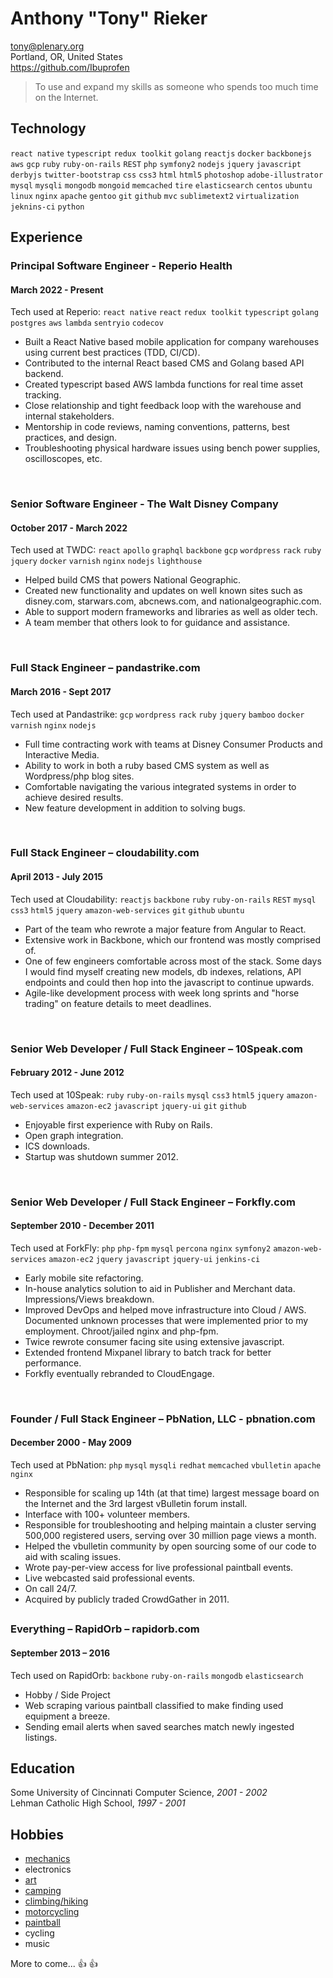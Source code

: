 # Anthony "Tony" Rieker

tony@plenary.org<br>
Portland, OR, United States<br>
https://github.com/Ibuprofen


> To use and expand my skills as someone who spends too much time on the Internet.

## Technology
`react native` `typescript` `redux toolkit` `golang` `reactjs` `docker` `backbonejs` `aws` `gcp` `ruby` `ruby-on-rails` `REST` `php` `symfony2` `nodejs` `jquery` `javascript` `derbyjs` `twitter-bootstrap` `css` `css3` `html` `html5` `photoshop` `adobe-illustrator` `mysql` `mysqli` `mongodb` `mongoid` `memcached` `tire` `elasticsearch` `centos` `ubuntu` `linux` `nginx` `apache` `gentoo` `git` `github` `mvc` `sublimetext2` `virtualization` `jeknins-ci` `python`

## Experience

### Principal Software Engineer - Reperio Health
#### March 2022 - Present

Tech used at Reperio: `react native` `react` `redux toolkit` `typescript` `golang` `postgres` `aws` `lambda` `sentryio` `codecov`

+ Built a React Native based mobile application for company warehouses using current best practices (TDD, CI/CD).
+ Contributed to the internal React based CMS and Golang based API backend.
+ Created typescript based AWS lambda functions for real time asset tracking.
+ Close relationship and tight feedback loop with the warehouse and internal stakeholders.
+ Mentorship in code reviews, naming conventions, patterns, best practices, and design.
+ Troubleshooting physical hardware issues using bench power supplies, oscilloscopes, etc.

<br>


### Senior Software Engineer - The Walt Disney Company
#### October 2017 - March 2022

Tech used at TWDC: `react` `apollo` `graphql` `backbone` `gcp` `wordpress` `rack` `ruby` `jquery` `docker` `varnish` `nginx` `nodejs` `lighthouse`

+ Helped build CMS that powers National Geographic.
+ Created new functionality and updates on well known sites such as disney.com, starwars.com, abcnews.com, and nationalgeographic.com.
+ Able to support modern frameworks and libraries as well as older tech.
+ A team member that others look to for guidance and assistance.

<br>

### Full Stack Engineer – pandastrike.com
#### March 2016 - Sept 2017

Tech used at Pandastrike: `gcp` `wordpress` `rack` `ruby` `jquery` `bamboo` `docker` `varnish` `nginx` `nodejs`

+ Full time contracting work with teams at Disney Consumer Products and Interactive Media.
+ Ability to work in both a ruby based CMS system as well as Wordpress/php blog sites.
+ Comfortable navigating the various integrated systems in order to achieve desired results.
+ New feature development in addition to solving bugs.

<br>


### Full Stack Engineer – cloudability.com
#### April 2013 - July 2015

Tech used at Cloudability: `reactjs` `backbone` `ruby` `ruby-on-rails` `REST` `mysql` `css3` `html5` `jquery` `amazon-web-services` `git` `github` `ubuntu`

+ Part of the team who rewrote a major feature from Angular to React.
+ Extensive work in Backbone, which our frontend was mostly comprised of.
+ One of few engineers comfortable across most of the stack. Some days I would find myself creating new models, db indexes, relations, API endpoints and could then hop into the javascript to continue upwards.
+ Agile-like development process with week long sprints and "horse trading" on feature details to meet deadlines.

<br>

### Senior Web Developer / Full Stack Engineer – 10Speak.com
#### February 2012 - June 2012

Tech used at 10Speak: `ruby` `ruby-on-rails` `mysql` `css3` `html5` `jquery` `amazon-web-services` `amazon-ec2` `javascript` `jquery-ui` `git` `github`

+ Enjoyable first experience with Ruby on Rails.
+ Open graph integration.
+ ICS downloads.
+ Startup was shutdown summer 2012.

<br>

### Senior Web Developer / Full Stack Engineer – Forkfly.com
#### September 2010 - December 2011

Tech used at ForkFly: `php` `php-fpm` `mysql` `percona` `nginx` `symfony2` `amazon-web-services` `amazon-ec2` `jquery` `javascript` `jquery-ui` `jenkins-ci`

+ Early mobile site refactoring.
+ In-house analytics solution to aid in Publisher and Merchant data. Impressions/Views breakdown.
+ Improved DevOps and helped move infrastructure into Cloud / AWS. Documented unknown processes that were implemented prior to my employment. Chroot/jailed nginx and php-fpm.
+ Twice rewrote consumer facing site using extensive javascript.
+ Extended frontend Mixpanel library to batch track for better performance.
+ Forkfly eventually rebranded to CloudEngage.

<br>

### Founder / Full Stack Engineer – PbNation, LLC - pbnation.com
#### December 2000 - May 2009

Tech used at PbNation: `php` `mysql` `mysqli` `redhat` `memcached` `vbulletin` `apache` `nginx`

+ Responsible for scaling up 14th (at that time) largest message board on the Internet and the 3rd largest vBulletin forum install.
+ Interface with 100+ volunteer members.
+ Responsible for troubleshooting and helping maintain a cluster serving 500,000 registered users, serving over 30 million page views a month.
+ Helped the vbulletin community by open sourcing some of our code to aid with scaling issues.
+ Wrote pay-per-view access for live professional paintball events.
+ Live webcasted said professional events.
+ On call 24/7.
+ Acquired by publicly traded CrowdGather in 2011.

## 

### Everything – RapidOrb – rapidorb.com
#### September 2013 – 2016

Tech used on RapidOrb: `backbone` `ruby-on-rails` `mongodb` `elasticsearch`

+ Hobby / Side Project
+ Web scraping various paintball classified to make finding used equipment a breeze.
+ Sending email alerts when saved searches match newly ingested listings.


## Education
Some University of Cincinnati Computer Science, *2001 - 2002*<br>
Lehman Catholic High School, *1997 - 2001*


## Hobbies
* [mechanics](https://www.youtube.com/watch?v=gvJm-KGBxm0)
* electronics
* [art](https://www.youtube.com/watch?v=DhQx0mToBSc)
* [camping](https://raw.githubusercontent.com/Ibuprofen/cv/master/photos/15003258_10211163124098940_2776291476519222444_o.jpg)
* [climbing/hiking](https://raw.githubusercontent.com/Ibuprofen/cv/master/photos/2015-06-12%2006.19.15-2.jpg)
* [motorcycling](https://raw.githubusercontent.com/Ibuprofen/cv/master/photos/P6260486.JPG)
* [paintball](https://www.pbnation.com/misc2.php?do=aboutus)
* cycling
* music


More to come... :+1: :+1:

